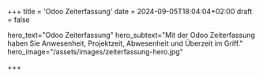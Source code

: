 +++
title = 'Odoo Zeiterfassung'
date = 2024-09-05T18:04:04+02:00
draft = false

hero_text="Odoo Zeiterfassung"
hero_subtext="Mit der Odoo Zeiterfassung haben Sie Anwesenheit, Projektzeit, Abwesenheit und Überzeit im Griff."
hero_image="/assets/images/zeiterfassung-hero.jpg"

+++
